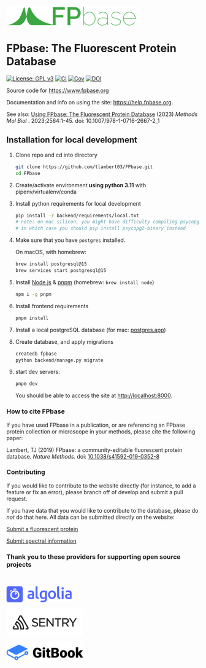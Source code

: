 [![Logo](_resources/logo_green_wide@1x.gif)](https://www.fpbase.org)

# FPbase: The Fluorescent Protein Database

[![License: GPL v3](https://img.shields.io/badge/License-GPLv3-brightgreen.svg)](https://www.gnu.org/licenses/gpl-3.0)
[![CI](https://github.com/tlambert03/FPbase/actions/workflows/ci.yml/badge.svg)](https://github.com/tlambert03/FPbase/actions/workflows/ci.yml)
[![Cov](https://codecov.io/gh/tlambert03/FPbase/branch/main/graph/badge.svg)](https://codecov.io/gh/tlambert03/FPbase)
[![DOI](https://zenodo.org/badge/DOI/10.1038/s41592-019-0352-8.svg)](https://doi.org/10.1038/s41592-019-0352-8)

Source code for <https://www.fpbase.org>

Documentation and info on using the site: <https://help.fpbase.org>.

See also: [Using FPbase: The Fluorescent Protein
Database](https://pubmed.ncbi.nlm.nih.gov/36107335/) (2023) *Methods Mol Biol* .
2023;2564:1-45. doi: 10.1007/978-1-0716-2667-2_1

## Installation for local development

1. Clone repo and cd into directory

    ```bash
    git clone https://github.com/tlambert03/FPbase.git
    cd FPbase
    ```

1. Create/activate environment **using python 3.11** with pipenv/virtualenv/conda
1. Install python requirements for local development

    ```bash
    pip install -r backend/requirements/local.txt
    # note: on mac silicon, you might have difficulty compiling psycopg2
    # in which case you should pip install psycopg2-binary instead
    ```

1. Make sure that you have `postgres` installed.

   On macOS, with homebrew:

   ```sh
   brew install postgresql@15
   brew services start postgresql@15
   ```

1. Install [Node.js](https://nodejs.org/en/) & [pnpm](https://pnpm.js.org/en/) (homebrew: `brew install node`)

    ```bash
    npm i -g pnpm
    ```

1. Install frontend requirements

    ```bash
    pnpm install
    ```

1. Install a local postgreSQL database (for mac: [postgres.app](https://postgresapp.com/))
1. Create database, and apply migrations

    ```bash
    createdb fpbase
    python backend/manage.py migrate
    ```

1. start dev servers:

    ```bash
    pnpm dev
    ```

    You should be able to access the site at <http://localhost:8000>.

### How to cite FPbase

If you have used FPbase in a publication, or are referencing an FPbase protein
collection or microscope in your methods, please cite the following paper:

Lambert, TJ (2019) FPbase: a community-editable fluorescent protein database.
*Nature Methods*. doi:
[10.1038/s41592-019-0352-8](https://doi.org/10.1038/s41592-019-0352-8)

### Contributing

If you would like to contribute to the website directly (for instance, to add a
feature or fix an error), please branch off of develop and submit a pull
request.

If you have data that you would like to contribute to the database, please do
*not* do that here.  All data can be submitted directly on the website:

[Submit a fluorescent protein](https://www.fpbase.org/submit/)

[Submit spectral information](https://www.fpbase.org/spectra/submit/)

### Thank you to these providers for supporting open source projects

<br/>

[<img src="backend/proteins/static/images/logo-algolia-nebula-blue-full.svg"
width="170">](https://www.algolia.com/)

[<img src="_resources/sentry-logo-black.svg"
width="200">](https://sentry.io/)

[<img src="_resources/gitbook_avatar-rectangle.png"
width="200">](https://www.gitbook.com/)
